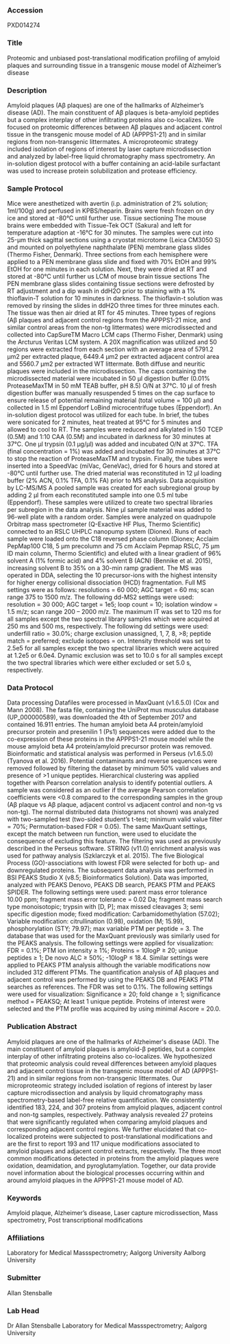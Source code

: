 ### Accession
PXD014274

### Title
Proteomic and unbiased post-translational modification profiling of amyloid plaques and surrounding tissue in a transgenic mouse model of Alzheimer’s disease

### Description
Amyloid plaques (Aβ plaques) are one of the hallmarks of Alzheimer’s disease (AD). The main constituent of Aβ plaques is beta-amyloid peptides but a complex interplay of other infiltrating proteins also co-localizes. We focused on proteomic differences between Aβ plaques and adjacent control tissue in the transgenic mouse model of AD (APPPS1-21) and in similar regions from non-transgenic littermates. A microproteomic strategy included isolation of regions of interest by laser capture microdissection and analyzed by label-free liquid chromatography mass spectrometry. An in-solution digest protocol with a buffer containing an acid-labile surfactant was used to increase protein solubilization and protease efficiency.

### Sample Protocol
Mice were anesthetized with avertin (i.p. administration of 2% solution; 1ml/100g) and perfused in KPBS/heparin. Brains were fresh frozen on dry ice and stored at -80°C until further use. Tissue sectioning The mouse brains were embedded with Tissue-Tek OCT (Sakura) and left for temperature adaption at -16°C for 30 minutes. The samples were cut into 25-µm thick sagittal sections using a cryostat microtome (Leica CM3050 S) and mounted on polyethylene naphthalate (PEN) membrane glass slides (Thermo Fisher, Denmark). Three sections from each hemisphere were applied to a PEN membrane glass slide and fixed with 70% EtOH and 99% EtOH for one minutes in each solution. Next, they were dried at RT and stored at -80°C until further us  LCM of mouse brain tissue sections      The PEN membrane glass slides containing tissue sections were defrosted by RT adjustment and a dip wash in ddH2O prior to staining with a 1% thioflavin-T solution for 10 minutes in darkness. The thioflavin-t solution was removed by rinsing the slides in ddH2O three times for three minutes each. The tissue was then air dried at RT for 45 minutes.  Three types of regions (Aβ plaques and adjacent control regions from the APPPS1-21 mice, and similar control areas from the non-tg littermates) were microdissected and collected into CapSureTM Macro LCM caps (Thermo Fisher, Denmark) using the Arcturus Veritas LCM system. A 20X magnification was utilized and 50 regions were extracted from each section with an average area of 5791.2 µm2 per extracted plaque, 6449.4 µm2 per extracted adjacent control area and 5560.7 µm2 per extracted WT littermate. Both diffuse and neuritic plaques were included in the microdissection. The caps containing the microdissected material were incubated in 50 µl digestion buffer (0.01% ProteaseMaxTM in 50 mM TEAB buffer, pH 8.5) O/N at 37°C. 10 µl of fresh digestion buffer was manually resuspended 5 times on the cap surface to ensure release of potential remaining material (total volume = 100 µl) and collected in 1.5 ml Eppendorf LoBind microcentrifuge tubes (Eppendorf). An in-solution digest protocol was utilized for each tube. In brief, the tubes were sonicated for 2 minutes, heat treated at 95°C for 5 minutes and allowed to cool to RT. The samples were reduced and alkylated in 1:50 TCEP (0.5M) and 1:10 CAA (0.5M) and incubated in darkness for 30 minutes at 37°C. One µl trypsin (0.1 µg/µl) was added and incubated O/N at 37°C. TFA (final concentration = 1%) was added and incubated for 30 minutes at 37°C to stop the reaction of ProteaseMaxTM and trypsin. Finally, the tubes were inserted into a SpeedVac (miVac, GeneVac), dried for 6 hours and stored at -80°C until further use. The dried material was reconstituted in 12 µl loading buffer (2% ACN, 0.1% TFA, 0.1% FA) prior to MS analysis.  Data acquisition by LC-MS/MS A pooled sample was created for each subregional group by adding 2 µl from each reconstituted sample into one 0.5 ml tube (Eppendorf). These samples were utilized to create two spectral libraries per subregion in the data analysis. Nine µl sample material was added to 96-well plate with a random order. Samples were analyzed on quadrupole Orbitrap mass spectrometer (Q-Exactive HF Plus, Thermo Scientific) connected to an RSLC UHPLC nanopump system (Dionex).  Runs of each sample were loaded onto the C18 reversed phase column (Dionex; Acclaim PepMap100 C18, 5 μm precolumn and 75 cm Acclaim Pepmap RSLC, 75 μm ID main column, Thermo Scientific) and eluted with a linear gradient of 96% solvent A (1% formic acid) and 4% solvent B (ACN) (Bennike et al. 2015), increasing solvent B to 35% on a 30-min ramp gradient. The MS was operated in DDA, selecting the 10 precursor-ions with the highest intensity for higher energy collisional dissociation (HCD) fragmentation. Full MS settings were as follows: resolutions = 60 000; AGC target = 60 ms; scan range 375 to 1500 m/z. The following dd-MS2 settings were used: resolution = 30 000; AGC target = 1e5; loop count = 10; isolation window = 1.5 m/z; scan range 200 – 2000 m/z. The maximum IT was set to 120 ms for all samples except the two spectral library samples which were acquired at 250 ms and 500 ms, respectively. The following dd settings were used: underfill ratio = 30.0%; charge exclusion unassigned, 1, 7, 8, >8; peptide match = preferred; exclude isotopes = on. Intensity threshold was set to 2.5e5 for all samples except the two spectral libraries which were acquired at 1.2e5 or 6.0e4. Dynamic exclusion was set to 10.0 s for all samples except the two spectral libraries which were either excluded or set 5.0 s, respectively.

### Data Protocol
Data processing Datafiles were processed in MaxQuant (v1.6.5.0) (Cox and Mann 2008). The fasta file, containing the UniProt mus musculus database (UP_000000589), was downloaded the 4th of September 2017 and contained 16.911 entries. The human amyloid beta A4 protein/amyloid precursor protein and presenilin 1 (Ps1) sequences were added due to the co-expression of these proteins in the APPPS1-21 mouse model while the mouse amyloid beta A4 protein/amyloid precursor protein was removed. Bioinformatic and statistical analysis was performed in Perseus (v1.6.5.0) (Tyanova et al. 2016). Potential contaminants and reverse sequences were removed followed by filtering the dataset by minimum 50% valid values and presence of >1 unique peptides. Hierarchical clustering was applied together with Pearson correlation analysis to identify potential outliers. A sample was considered as an outlier if the average Pearson correlation coefficients were <0.8 compared to the corresponding samples in the group (Aβ plaque vs Aβ plaque, adjacent control vs adjacent control and non-tg vs non-tg). The normal distributed data (histograms not shown) was analyzed with two-sampled test (two-sided student’s t-test; minimum valid value filter = 70%; Permutation-based FDR = 0.05).  The same MaxQuant settings, except the match between run function, were used to elucidate the consequence of excluding this feature. The filtering was used as previously described in the Perseus software.  STRING (v11.0) enrichment analysis was used for pathway analysis (Szklarczyk et al. 2015). The five Biological Process (GO)-associations with lowest FDR were selected for both up- and downregulated proteins.  The subsequent data analysis was performed in BSI PEAKS Studio X (v8.5; Bioinformatics Solution). Data was imported, analyzed with PEAKS Denovo, PEAKS DB search, PEAKS PTM and PEAKS SPIDER. The following settings were used: parent mass error tolerance 10.00 ppm; fragment mass error tolerance = 0.02 Da; fragment mass search type monoisotopic; trypsin with [D, P]; max missed cleavages 3; semi specific digestion mode; fixed modification: Carbamidomethylation (57.02); Variable modification: citrullination (0.98), oxidation (M; 15.99), phosphorylation (STY; 79.97); max variable PTM per peptide = 3. The database that was used for the MaxQuant previously was similarly used for the PEAKS analysis. The following settings were applied for visualization: FDR = 0.1%; PTM ion intensity ≥ 1%; Proteins = 10logP ≥ 20; unique peptides ≥ 1; De novo ALC ≥ 50%; -10logP ≤ 18.4. Similar settings were applied to PEAKS PTM analysis although the variable modifications now included 312 different PTMs.  The quantification analysis of Aβ plaques and adjacent control was performed by using the PEAKS DB and PEAKS PTM searches as references. The FDR was set to 0.1%. The following settings were used for visualization: Significance ≥ 20; fold change ≥ 1; significance method = PEAKSQ; At least 1 unique peptide. Proteins of interest were selected and the PTM profile was acquired by using minimal Ascore = 20.0.

### Publication Abstract
Amyloid plaques are one of the hallmarks of Alzheimer's disease (AD). The main constituent of amyloid plaques is amyloid-&#x3b2; peptides, but a complex interplay of other infiltrating proteins also co-localizes. We hypothesized that proteomic analysis could reveal differences between amyloid plaques and adjacent control tissue in the transgenic mouse model of AD (APPPS1-21) and in similar regions from non-transgenic littermates. Our microproteomic strategy included isolation of regions of interest by laser capture microdissection and analysis by liquid chromatography mass spectrometry-based label-free relative quantification. We consistently identified 183, 224, and 307 proteins from amyloid plaques, adjacent control and non-tg samples, respectively. Pathway analysis revealed 27 proteins that were significantly regulated when comparing amyloid plaques and corresponding adjacent control regions. We further elucidated that co-localized proteins were subjected to post-translational modifications and are the first to report 193 and 117 unique modifications associated to amyloid plaques and adjacent control extracts, respectively. The three most common modifications detected in proteins from the amyloid plaques were oxidation, deamidation, and pyroglutamylation. Together, our data provide novel information about the biological processes occurring within and around amyloid plaques in the APPPS1-21 mouse model of AD.

### Keywords
Amyloid plaque, Alzheimer’s disease, Laser capture microdissection, Mass spectrometry, Post transcriptional modifications

### Affiliations
Laboratory for Medical Massspectrometry; Aalgorg University
Aalborg University

### Submitter
Allan Stensballe

### Lab Head
Dr Allan Stensballe
Laboratory for Medical Massspectrometry; Aalgorg University


